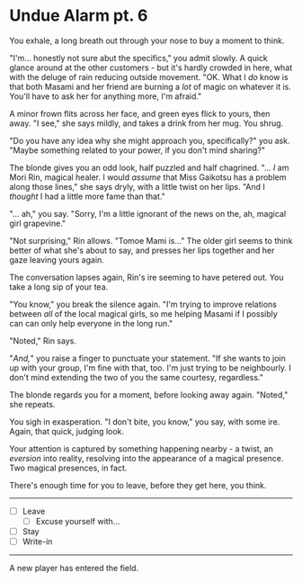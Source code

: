 # Undue Alarm pt. 6

You exhale, a long breath out through your nose to buy a moment to think.

"I'm... honestly not sure abut the specifics," you admit slowly. A quick glance around at the other customers - but it's hardly crowded in here, what with the deluge of rain reducing outside movement. "OK. What I *do* know is that both Masami and her friend are burning a *lot* of magic on whatever it is. You'll have to ask her for anything more, I'm afraid."

A minor frown flits across her face, and green eyes flick to yours, then away. "I see," she says mildly, and takes a drink from her mug. You shrug.

"Do you have any idea why she might approach you, specifically?" you ask. "Maybe something related to your power, if you don't mind sharing?"

The blonde gives you an odd look, half puzzled and half chagrined. "... *I* am Mori Rin, magical healer. I would *assume* that Miss Gaikotsu has a problem along those lines," she says dryly, with a little twist on her lips. "And I *thought* I had a little more fame than that."

"... ah," you say. "Sorry, I'm a little ignorant of the news on the, ah, magical girl grapevine."

"Not surprising," Rin allows. "Tomoe Mami is..." The older girl seems to think better of what she's about to say, and presses her lips together and her gaze leaving yours again.

The conversation lapses again, Rin's ire seeming to have petered out. You take a long sip of your tea.

"You know," you break the silence again. "I'm trying to improve relations between *all* of the local magical girls, so me helping Masami if I possibly can can only help everyone in the long run."

"Noted," Rin says.

"*And,*" you raise a finger to punctuate your statement. "If she wants to join up with your group, I'm fine with that, too. I'm just trying to be neighbourly. I don't mind extending the two of you the same courtesy, regardless."

The blonde regards you for a moment, before looking away again. "Noted," she repeats.

You sigh in exasperation. "I don't bite, you know," you say, with some ire. Again, that quick, judging look.

Your attention is captured by something happening nearby - a twist, an *eversion* into reality, resolving into the appearance of a magical presence. Two magical presences, in fact.

There's enough time for you to leave, before they get here, you think.

---

- [ ] Leave
  - [ ] Excuse yourself with...
- [ ] Stay
- [ ] Write-in

---

A new player has entered the field.
